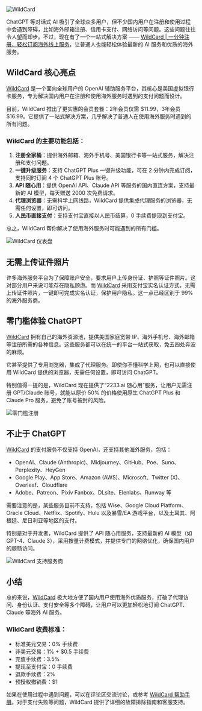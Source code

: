 ![WildCard](https://cdn.huhuhang.com/images/2025/11/screenshot-20251123-uNdXZNQA-2x.png)

ChatGPT 等对话式 AI 吸引了全球众多用户，但不少国内用户在注册和使用过程中会遇到障碍，比如海外邮箱注册、信用卡支付、网络访问等问题。这些问题往往令人望而却步。不过，现在有了一个一站式解决方案 —— [WildCard | 一分钟注册，轻松订阅海外线上服务](https://bit.ly/bewildcard)，让普通人也能轻松体验最新的 AI 服务和优质的海外服务。

## WildCard 核心亮点

[WildCard](https://bit.ly/bewildcard) 是一个面向全球用户的 OpenAI 辅助服务平台，其核心是美国虚拟银行卡服务，专为解决国内用户在注册和使用海外服务时遇到的支付问题而设计。

目前，WildCard 推出了更实惠的会员套餐：2年会员仅需 $11.99，3年会员 $16.99。它提供了一站式解决方案，几乎解决了普通人在使用海外服务时遇到的所有问题。

### WildCard 的主要功能包括：

1. **注册全家桶**：提供海外邮箱、海外手机号、美国银行卡等一站式服务，解决注册和支付问题。
2. **一键升级服务**：支持 ChatGPT Plus 一键升级功能，可在 2 分钟内完成订阅，支持同时订阅 4 个 ChatGPT Plus 账号。
3. **API 随心用**：提供 OpenAI API、Claude API 等服务的国内直连方案，支持最新的 AI 模型，每天赠送 2000 次免费请求。
4. **代理浏览器**：无需科学上网线路，WildCard 提供集成代理服务的浏览器，无需任何设置，即可访问。
5. **人民币直接支付**：支持支付宝直接以人民币结算，0 手续费提现到支付宝。

总之，WildCard 帮你解决了使用海外服务时可能遇到的所有门槛。

![WildCard 仪表盘](https://cdn.huhuhang.com/images/2025/07/20250409-08-45-03-dzZ4N4lu.png)

## 无需上传证件照片

许多海外服务平台为了保障账户安全，要求用户上传身份证、护照等证件照片。这对部分用户来说可能存在隐私顾虑。而 [WildCard](https://bit.ly/bewildcard) 采用支付宝实名认证方式，无需上传证件照片，一键即可完成实名认证，保护用户隐私。这一点已经区别于 99% 的海外服务商。

## 零门槛体验 ChatGPT

[WildCard](https://bit.ly/bewildcard) 拥有自己的海外资源池，提供美国家庭宽带 IP、海外手机号、海外邮箱等注册所需的各种信息。这些服务都可以在统一的平台一站式获取，免去四处奔波的麻烦。

它甚至提供了专用浏览器，集成了代理服务。即使你不懂科学上网，也可以直接使用 WildCard 提供的浏览器，无需任何设置，即可访问 ChatGPT。

特别值得一提的是，WildCard 现在提供了“2233.ai 随心用”服务，让用户无需注册 GPT/Claude 账号，就能以原价 50% 的价格使用原生 ChatGPT Plus 和 Claude Pro 服务，避免了账号被封的风险。

![零门槛注册](https://cdn.huhuhang.com/images/2025/07/20250723-10-53-46-1Diw27g3-2x-1721703240.png)

## 不止于 ChatGPT

[WildCard](https://bit.ly/bewildcard) 的支付服务不仅支持 OpenAI，还支持其他海外服务，包括：

- OpenAI、Claude (Anthropic)、Midjourney、GitHub、Poe、Suno、Perplexity、HeyGen
- Google Play、App Store、Amazon (AWS)、Microsoft、Twitter (X)、Overleaf、Cloudflare
- Adobe、Patreon、Pixiv Fanbox、DLsite、Elenlabs、Runway 等

需要注意的是，某些服务目前不支持，包括 Wise、Google Cloud Platform、Oracle Cloud、Netflix、Spotify、Hulu 以及暴雪/EA 游戏平台，以及土耳其、阿根廷、尼日利亚等地区的支付。

特别是对于开发者，WildCard 提供了 API 随心用服务，支持最新的 AI 模型（如 GPT-4、Claude 3），采用按量计费模式，并提供专门的网络优化，确保国内用户的顺畅访问。

![WildCard 支持服务商](https://cdn.huhuhang.com/images/2025/07/20250723-10-45-51-FfmP1yYn-2x-1721702766.png)

## 小结

总的来说，[WildCard](https://bit.ly/bewildcard) 极大地方便了国内用户使用海外优质服务，打破了代理访问、身份认证、支付安全等多个障碍，让用户可以更加轻松地订阅 ChatGPT、Claude 等海外 AI 服务。

### WildCard 收费标准：

- 标准美元交易：0% 手续费
- 非美元交易：1% + $0.5 手续费
- 充值手续费：3.5%
- 提现至支付宝：0 手续费
- 退款手续费：2%
- 预授权撤销费：$1

如果在使用过程中遇到问题，可以在评论区交流讨论，或参考 [WildCard 帮助手册](https://bit.ly/bewildcard)。对于支付失败等问题，WildCard 提供了详细的故障排除指南和客服支持。
